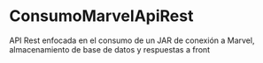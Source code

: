 # ConsumoMarvelApiRest
API Rest enfocada en el consumo de un JAR de conexión a Marvel, almacenamiento de base de datos y respuestas a front
